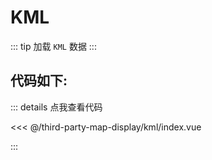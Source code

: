 <script setup>
// 解决打包错误 (document is not defined)
// VuePress 是在Node.js 服务端渲染，node没有window，所以报错ReferenceError: document is not defined
import { ref, onMounted } from 'vue'    
import Map from './index.vue'
const mapComponent = ref(null)
onMounted(()=>{
    import('./index.vue').then(module => {
      mapComponent.value = module.default
    })
})
</script>
# KML

::: tip
加载 `KML` 数据
:::

<component v-if="mapComponent" :is="mapComponent"></component>

## 代码如下:

::: details 点我查看代码

<<< @/third-party-map-display/kml/index.vue

:::